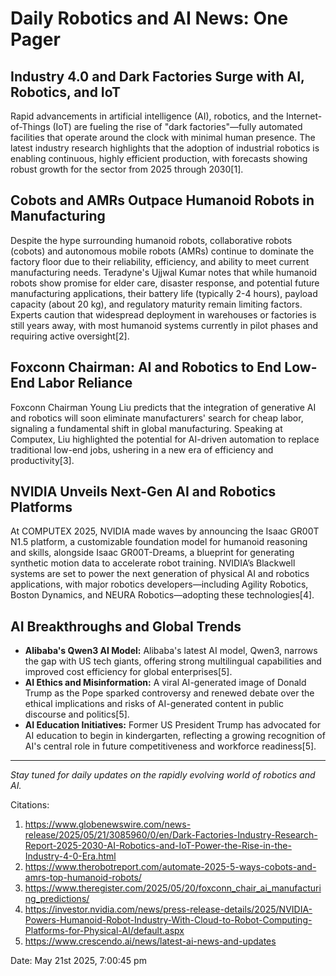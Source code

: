 # Daily Robotics and AI News: One Pager

## Industry 4.0 and Dark Factories Surge with AI, Robotics, and IoT

Rapid advancements in artificial intelligence (AI), robotics, and the Internet-of-Things (IoT) are fueling the rise of "dark factories"—fully automated facilities that operate around the clock with minimal human presence. The latest industry research highlights that the adoption of industrial robotics is enabling continuous, highly efficient production, with forecasts showing robust growth for the sector from 2025 through 2030[1].

## Cobots and AMRs Outpace Humanoid Robots in Manufacturing

Despite the hype surrounding humanoid robots, collaborative robots (cobots) and autonomous mobile robots (AMRs) continue to dominate the factory floor due to their reliability, efficiency, and ability to meet current manufacturing needs. Teradyne's Ujjwal Kumar notes that while humanoid robots show promise for elder care, disaster response, and potential future manufacturing applications, their battery life (typically 2-4 hours), payload capacity (about 20 kg), and regulatory maturity remain limiting factors. Experts caution that widespread deployment in warehouses or factories is still years away, with most humanoid systems currently in pilot phases and requiring active oversight[2].

## Foxconn Chairman: AI and Robotics to End Low-End Labor Reliance

Foxconn Chairman Young Liu predicts that the integration of generative AI and robotics will soon eliminate manufacturers' search for cheap labor, signaling a fundamental shift in global manufacturing. Speaking at Computex, Liu highlighted the potential for AI-driven automation to replace traditional low-end jobs, ushering in a new era of efficiency and productivity[3].

## NVIDIA Unveils Next-Gen AI and Robotics Platforms

At COMPUTEX 2025, NVIDIA made waves by announcing the Isaac GR00T N1.5 platform, a customizable foundation model for humanoid reasoning and skills, alongside Isaac GR00T-Dreams, a blueprint for generating synthetic motion data to accelerate robot training. NVIDIA’s Blackwell systems are set to power the next generation of physical AI and robotics applications, with major robotics developers—including Agility Robotics, Boston Dynamics, and NEURA Robotics—adopting these technologies[4].

## AI Breakthroughs and Global Trends

- **Alibaba's Qwen3 AI Model:** Alibaba's latest AI model, Qwen3, narrows the gap with US tech giants, offering strong multilingual capabilities and improved cost efficiency for global enterprises[5].
- **AI Ethics and Misinformation:** A viral AI-generated image of Donald Trump as the Pope sparked controversy and renewed debate over the ethical implications and risks of AI-generated content in public discourse and politics[5].
- **AI Education Initiatives:** Former US President Trump has advocated for AI education to begin in kindergarten, reflecting a growing recognition of AI's central role in future competitiveness and workforce readiness[5].

---

*Stay tuned for daily updates on the rapidly evolving world of robotics and AI.*

Citations:
1. https://www.globenewswire.com/news-release/2025/05/21/3085960/0/en/Dark-Factories-Industry-Research-Report-2025-2030-AI-Robotics-and-IoT-Power-the-Rise-in-the-Industry-4-0-Era.html
2. https://www.therobotreport.com/automate-2025-5-ways-cobots-and-amrs-top-humanoid-robots/
3. https://www.theregister.com/2025/05/20/foxconn_chair_ai_manufacturing_predictions/
4. https://investor.nvidia.com/news/press-release-details/2025/NVIDIA-Powers-Humanoid-Robot-Industry-With-Cloud-to-Robot-Computing-Platforms-for-Physical-AI/default.aspx
5. https://www.crescendo.ai/news/latest-ai-news-and-updates

Date: May 21st 2025, 7:00:45 pm
